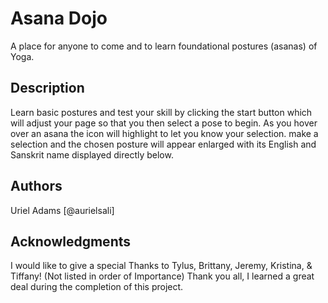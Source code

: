 # Asana Dojo

A place for anyone to come and to learn foundational postures (asanas) of Yoga.

## Description

Learn basic postures and test your skill by clicking the start button which will adjust your page so that you then select a pose to begin. As you hover over an asana the icon will highlight to let you know your selection. make a selection and the chosen posture will appear enlarged with its English and Sanskrit name displayed directly below.

## Authors
Uriel Adams
[@aurielsali]


## Acknowledgments
I would like to give a special Thanks to Tylus, Brittany, Jeremy, Kristina, & Tiffany! (Not listed in order of Importance) Thank you all, I learned a great deal during the completion of this project. 